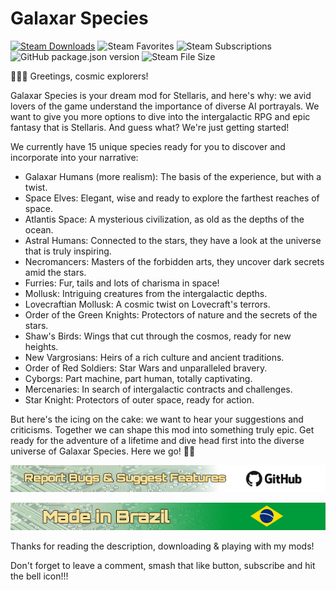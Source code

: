 # Galaxar Species

[![Steam Downloads](https://img.shields.io/steam/downloads/3054793206?style=plastic&logo=steam)](https://steamcommunity.com/sharedfiles/filedetails/?id=3054793206)
![Steam Favorites](https://img.shields.io/steam/favorites/3054793206?style=plastic&logo=steam)
![Steam Subscriptions](https://img.shields.io/steam/subscriptions/3054793206?style=plastic&logo=steam)
![GitHub package.json version](https://img.shields.io/github/package-json/v/Rodrigo54/galaxar-species?style=plastic)
![Steam File Size](https://img.shields.io/steam/size/3054793206?style=plastic)

🌌🚀💫 Greetings, cosmic explorers!

Galaxar Species is your dream mod for Stellaris, and here's why: we avid lovers of the game understand the importance of diverse AI portrayals. We want to give you more options to dive into the intergalactic RPG and epic fantasy that is Stellaris. And guess what? We're just getting started!

We currently have 15 unique species ready for you to discover and incorporate into your narrative:

- Galaxar Humans (more realism): The basis of the experience, but with a twist.
- Space Elves: Elegant, wise and ready to explore the farthest reaches of space.
- Atlantis Space: A mysterious civilization, as old as the depths of the ocean.
- Astral Humans: Connected to the stars, they have a look at the universe that is truly inspiring.
- Necromancers: Masters of the forbidden arts, they uncover dark secrets amid the stars.
- Furries: Fur, tails and lots of charisma in space!
- Mollusk: Intriguing creatures from the intergalactic depths.
- Lovecraftian Mollusk: A cosmic twist on Lovecraft's terrors.
- Order of the Green Knights: Protectors of nature and the secrets of the stars.
- Shaw's Birds: Wings that cut through the cosmos, ready for new heights.
- New Vargrosians: Heirs of a rich culture and ancient traditions.
- Order of Red Soldiers: Star Wars and unparalleled bravery.
- Cyborgs: Part machine, part human, totally captivating.
- Mercenaries: In search of intergalactic contracts and challenges.
- Star Knight: Protectors of outer space, ready for action.

But here's the icing on the cake: we want to hear your suggestions and criticisms. Together we can shape this mod into something truly epic. Get ready for the adventure of a lifetime and dive head first into the diverse universe of Galaxar Species. Here we go! 🚀✨

![github.com](https://raw.githubusercontent.com/Rodrigo54/galaxar-species/develop/steam-workshop/pictures/github_banner.png)

![img](https://raw.githubusercontent.com/Rodrigo54/galaxar-species/develop/steam-workshop/pictures/brasil_banner.png)


Thanks for reading the description, downloading & playing with my mods!

Don't forget to leave a comment, smash that like button, subscribe and hit the bell icon!!!


